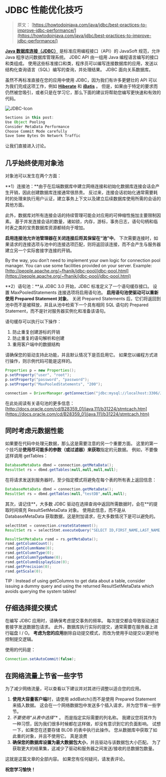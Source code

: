 # JDBC 性能优化技巧

> 原文： [https://howtodoinjava.com/java/jdbc/best-practices-to-improve-jdbc-performance/](https://howtodoinjava.com/java/jdbc/best-practices-to-improve-jdbc-performance/)

[**Java 数据库连接（JDBC）**](//howtodoinjava.com/category/java/jdbc/ "JDBC") 是标准应用编程接口（API）的 JavaSoft 规范，允许 Java 程序访问数据库管理系统。 JDBC API 由一组用 Java 编程语言编写的接口和类组成。 使用这些标准接口和类，程序员可以编写连接数据库的应用，发送以结构化查询语言（SQL）编写的查询，并处理结果。 JDBC 面向关系数据库。

虽然不再标准直接在您的应用中使用 JDBC，因为我们有许多更健壮的 API 可以为我们完成这项工作，例如 [**Hiberate**](//howtodoinjava.com/hibernate-tutorials/ "hibernate") 和 [**iBatis**](//howtodoinjava.com/ibatis/ "ibatis") 。 但是，如果由于特定的要求而仍然被您吸引，或者只是在学习它，那么下面的建议将帮助您编写更快速和有效的代码。

![JDBC-Icon](img/353e2fc90002c7f65b66549c16f491fa.png)

```java
Sections in this post:
Use Object Pooling
Consider MetaData Performance
Choose Commit Mode carefully
Save Some Bytes On Network Traffic
```

让我们直接进入讨论。

## **几乎始终使用对象池**

对象池可以发生在两个方面：

**1）连接池：**由于在后端数据库中建立网络连接和初始化数据库连接会话会产生开销，因此创建数据库连接通常很昂贵。 反过来，连接会话初始化通常需要耗时的处理来执行用户认证，建立事务上下文以及建立后续数据库使用所需的会话的其他方面。

此外，数据库对所有连接会话的持续管理可能会对应用的可伸缩性施加主要限制因素。 基于并发连接会话的数量，诸如锁，内存，游标，事务日志，语句句柄和临时表之类的宝贵数据库资源都倾向于增加。

**启用连接池允许池管理器在关闭连接后将其保留在“池”中**。 下次需要连接时，如果请求的连接选项与池中的连接选项匹配，则将返回该连接，而不会产生与服务器建立另一个实际套接字连接的开销。

By the way, you don’t need to implement your own logic for connection pool manager. You can use some facilities provided on your server. Example: [http://people.apache.org/~fhanik/jdbc-pool/jdbc-pool.html](https://people.apache.org/~fhanik/jdbc-pool/jdbc-pool.html)

**2）语句池：**从 JDBC 3.0 开始，JDBC 标准定义了一个语句缓存接口。 设置 MaxPooledStatements 连接选项将启用语句池。 **启用语句池使驱动可以重新使用 Prepared Statement 对象**。 关闭 Prepared Statements 后，它们将返回到池中而不是被释放，并且从池中检索下一个具有相同 SQL 语句的 Prepared Statement，而不是针对服务器实例化和准备该语句。

语句缓存可以执行以下操作：

1.  防止重复创建游标的开销
2.  防止重复的语句解析和创建
3.  重用客户端中的数据结构

请确保您的驱动支持此功能，并且默认情况下是否启用它。 如果您以编程方式进行操作，则示例代码可能是这样的。

```java
Properties p = new Properties();
p.setProperty("user", "root");
p.setProperty("password", "password");
p.setProperty("MaxPooledStatements", "200");

connection = DriverManager.getConnection("jdbc:mysql://localhost:3306/JDBCDemo", p);

```

在此处阅读有关语句池的更多信息： [http://docs.oracle.com/cd/B28359_01/java.111/b31224/stmtcach.htm](https://docs.oracle.com/cd/B28359_01/java.111/b31224/stmtcach.htm)

## **同时考虑元数据性能**

如果要在代码中处理元数据，那么这是需要注意的另一个重要方面。 这里的第一个技巧是**使用尽可能多的参数（或过滤器）来获取**指定的元数据。 例如，不要像这样调用 getTables：

```java
DatabaseMetaData dbmd = connection.getMetaData();
ResultSet rs = dbmd.getTables(null,null,null,null);

```

在将请求发送到服务器时，至少指定模式将避免在每个表的所有表上返回信息：

```java
DatabaseMetaData dbmd = connection.getMetaData();
ResultSet rs = dbmd.getTables(null,"testDB",null,null);

```

其次，请记住**，大多数 JDBC 驱动在选择查询中返回所需数据时，会在**的提取时间填充 ResultSetMetaData 对象。 使用此信息，而不是从 DatabaseMetaData 获取数据，这是附加请求，在大多数情况下是可以避免的。

```java
selectStmt = connection.createStatement();
ResultSet rs = selectStmt.executeQuery("SELECT ID,FIRST_NAME,LAST_NAME,STAT_CD FROM EMPLOYEE WHERE ID <= 10");

ResultSetMetaData rsmd = rs.getMetaData();
rsmd.getColumnCount();
rsmd.getColumnName(0);
rsmd.getColumnType(0);
rsmd.getColumnTypeName(0);
rsmd.getColumnDisplaySize(0);
rsmd.getPrecision(0);
rsmd.getScale(0);

```

TIP : Instead of using getColumns to get data about a table, consider issuing a dummy query and using the returned ResultSetMetaData which avoids querying the system tables!

## **仔细选择提交模式**

在编写 JDBC 应用时，请确保考虑提交事务的频率。 每次提交都会导致驱动通过套接字发送数据包请求。 此外，数据库执行实际的提交，通常需要在服务器上进行磁盘 I / O。 **考虑为您的应用**删除自动提交模式，而改为使用手动提交以更好地控制提交逻辑。

使用的代码是：

```java
Connection.setAutoCommit(false);

```

## **在网络流量上节省一些字节**

为了减少网络流量，可以查看以下建议并对其进行调整以适合您的应用。

1.  **使用大容量客户端**时，请使用 addBatch()而不是使用 Prepared Statement 来插入数据。 这会在一个网络数据包中发送多个插入请求，并为您节省一些字节。
2.  **不要使用“从表中选择*”** 。 而是指定实际需要的列名称。 我建议您将其作为一种习惯，因为我们很多时候都在这样做，却没有意识到它的负面影响。 试想一下，如果您在还要存储 BLOB 的表中执行此操作。 您从数据库中获取了如此重的对象，并且不使用它。 真是浪费
3.  **确保您的数据库设置为最大数据包大小**，并且驱动与该数据包大小匹配。 为了获取更大的结果集，这减少了驱动和服务器之间发送/接收的总数据包数量。

这就是这篇文章的全部内容。 如果您有任何疑问，请发表评论。

**祝您学习愉快！**